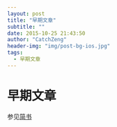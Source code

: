 ```yaml
---
layout: post
title: "早期文章"
subtitle: ""
date: 2015-10-25 21:43:50
author: "CatchZeng"
header-img: "img/post-bg-ios.jpg"
tags:
  - 早期文章
---
```


# 早期文章

参见[简书](https://www.jianshu.com/u/8a7c6a927178)